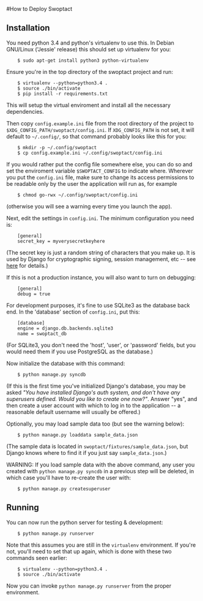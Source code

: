 #How to Deploy Swoptact

Installation
--------------------

You need python 3.4 and python's virtualenv to use this.  In Debian
GNU/Linux ('Jessie' release) this should set up virtualenv for you:

        $ sudo apt-get install python3 python-virtualenv

Ensure you're in the top directory of the swoptact project and run:

        $ virtualenv --python=python3.4 .
        $ source ./bin/activate
        $ pip install -r requirements.txt

This will setup the virtual enviroment and install all the necessary
dependencies.

Then copy `config.example.ini` file from the root directory of the
project to `$XDG_CONFIG_PATH/swoptact/config.ini`.  If `XDG_CONFIG_PATH`
is not set, it will default to `~/.config/`, so that command probably
looks like this for you:

        $ mkdir -p ~/.config/swoptact
        $ cp config.example.ini ~/.config/swoptact/config.ini

If you would rather put the config file somewhere else, you can do so
and set the enviroment variable `$SWOPTACT_CONFIG` to indicate where.
Wherever you put the `config.ini` file, make sure to change its access
permissions to be readable only by the user the application will run
as, for example

        $ chmod go-rwx ~/.config/swoptact/config.ini

(otherwise you will see a warning every time you launch the app).

Next, edit the settings in `config.ini`.  The minimum configuration
you need is:

        [general]
        secret_key = myverysecretkeyhere

(The secret key is just a random string of characters that you make
up.  It is used by Django for cryptographic signing, session
management, etc -- see
[here](https://docs.djangoproject.com/en/1.7/ref/settings/#secret-key)
for details.)

If this is not a production instance, you will also want to turn on
debugging:

        [general]
        debug = true

For development purposes, it's fine to use SQLite3 as the database
back end.  In the 'database' section of `config.ini`, put this:

        [database]
        engine = django.db.backends.sqlite3
        name = swoptact_db

(For SQLite3, you don't need the 'host', 'user', or 'password' fields,
but you would need them if you use PostgreSQL as the database.)

Now initialize the database with this command:

        $ python manage.py syncdb

(If this is the first time you've initialized Django's database, you
may be asked _"You have installed Django's auth system, and don't have
any superusers defined.  Would you like to create one now?"_.  Answer
"yes", and then create a user account with which to log in to the
application -- a reasonable default username will usually be offered.)

Optionally, you may load sample data too (but see the warning below):

        $ python manage.py loaddata sample_data.json

(The sample data is located in `swoptact/fixtures/sample_data.json`,
but Django knows where to find it if you just say `sample_data.json`.)

WARNING: If you load sample data with the above command, any user you
created with `python manage.py syncdb` in a previous step will be
deleted, in which case you'll have to re-create the user with:

        $ python manage.py createsuperuser

Running
-------

You can now run the python server for testing & development:

        $ python manage.py runserver

Note that this assumes you are still in the `virtualenv` environment.
If you're not, you'll need to set that up again, which is done with
these two commands seen earlier:

        $ virtualenv --python=python3.4 .
        $ source ./bin/activate

Now you can invoke `python manage.py runserver` from the proper
environment.
